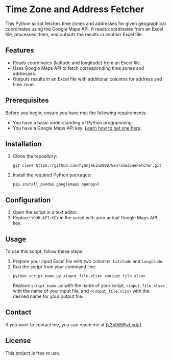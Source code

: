 
# Time Zone and Address Fetcher

This Python script fetches time zones and addresses for given geographical coordinates using the Google Maps API. It reads coordinates from an Excel file, processes them, and outputs the results in another Excel file.

## Features

- Reads coordinates (latitude and longitude) from an Excel file.
- Uses Google Maps API to fetch corresponding time zones and addresses.
- Outputs results in an Excel file with additional columns for address and time zone.

## Prerequisites

Before you begin, ensure you have met the following requirements:

- You have a basic understanding of Python programming.
- You have a Google Maps API key. [Learn how to get one here](https://developers.google.com/maps/documentation/javascript/get-api-key).

## Installation

1. Clone the repository:
   ```
   git clone https://github.com/hyunjekim2000/GeoTimeZoneFetcher.git
   ```
2. Install the required Python packages:
   ```
   pip install pandas googlemaps openpyxl
   ```

## Configuration

1. Open the script in a text editor.
2. Replace `YOUR-API-KEY` in the script with your actual Google Maps API key.

## Usage

To use this script, follow these steps:

1. Prepare your input Excel file with two columns: `Latitude` and `Longitude`.
2. Run the script from your command line:
   ```
   python script_name.py <input_file.xlsx> <output_file.xlsx>
   ```
   Replace `script_name.py` with the name of your script, `<input_file.xlsx>` with the name of your input file, and `<output_file.xlsx>` with the desired name for your output file.


## Contact

If you want to contact me, you can reach me at [k3h0j8@vt.edu].

## License

This project is free to use. 
